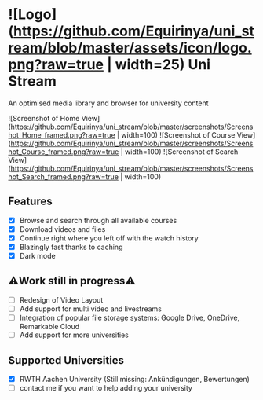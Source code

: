 # ![Logo](https://github.com/Equirinya/uni_stream/blob/master/assets/icon/logo.png?raw=true | width=25) Uni Stream

An optimised media library and browser for university content

![Screenshot of Home View](https://github.com/Equirinya/uni_stream/blob/master/screenshots/Screenshot_Home_framed.png?raw=true | width=100)
![Screenshot of Course View](https://github.com/Equirinya/uni_stream/blob/master/screenshots/Screenshot_Course_framed.png?raw=true | width=100)
![Screenshot of Search View](https://github.com/Equirinya/uni_stream/blob/master/screenshots/Screenshot_Search_framed.png?raw=true | width=100)

## Features
 - [x] Browse and search through all available courses
 - [x] Download videos and files
 - [x] Continue right where you left off with the watch history
 - [x] Blazingly fast thanks to caching
 - [x] Dark mode

##  ⚠️Work still in progress⚠️
 - [ ] Redesign of Video Layout
 - [ ] Add support for multi video and livestreams
 - [ ] Integration of popular file storage systems: Google Drive, OneDrive, Remarkable Cloud
 - [ ] Add support for more universities

## Supported Universities
 - [x] RWTH Aachen University (Still missing: Ankündigungen, Bewertungen)
 - [ ] contact me if you want to help adding your university
